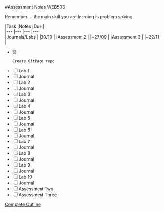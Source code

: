 #Assessment Notes WEB503

Remember ... the main skill you are learning is problem solving


|Task   	|Notes   	|Due   	|   	
|---	|---	|---	|---		
|Journals/Labs   	|   	|30/10   	  |
|Assessment 2   	|   	|~27/09   	|
|Assessment 3   	|   	|~22/11  	  |   	   	



- [x]     Create GitPage repo
- [ ]   Lab 1
- [ ]   Journal
- [ ]   Lab 2
- [ ]   Journal
- [ ]   Lab 3
- [ ] Journal
- [ ] Lab 4
- [ ] Journal
- [ ] Lab 5
- [ ] Journal
- [ ] Lab 6
- [ ] Journal
- [ ] Lab 7
- [ ] Journal
- [ ] Lab 8
- [ ] Journal
- [ ] Lab 9
- [ ] Journal
- [ ] Lab 10
- [ ] Journal
- [ ] Assessment Two
- [ ] Assessment Three

[Complete Outline](https://ecampus.nmit.ac.nz/moodle/mod/resource/view.php?id=976020)
